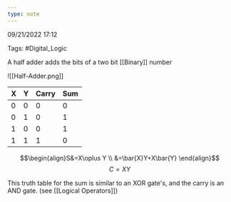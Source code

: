 ```yaml
---
type: note
---
```

09/21/2022 17:12

Tags: #Digital_Logic 

A half adder adds the bits of a two bit [[Binary]] number 

![[Half-Adder.png]]

|X|Y|Carry|Sum|
|-----|-----|-----|------|
|0|0|0|0|
|0|1|0|1|
|1|0|0|1|
|1|1|1|0|
$$\begin{align}S&=X\oplus  Y \\
&=\bar{X}Y+X\bar{Y}
\end{align}$$
$$
C=XY
$$

This truth table for the sum is similar to an XOR gate's, and the carry is an AND
gate. (see [[Logical Operators]])
